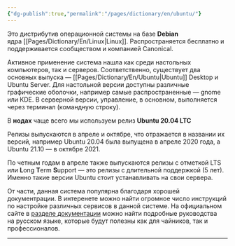 ```yaml
---
{"dg-publish":true,"permalink":"/pages/dictionary/en/ubuntu/"}
---
```



Это дистрибутив операционной системы на базе **Debian** ядра [[Pages/Dictionary/En/Linux\|Linux]]. Распространяется бесплатно и поддерживается сообществом и компанией Canonical.

Активное применение система нашла как среди настольных компьютеров, так и серверов. Соответственно, существует два основных выпуска — [[Pages/Dictionary/En/Ubuntu\|Ubuntu]] Desktop и Ubuntu Server. Для настольной версии доступны различные графические оболочки, например самые распространенные — gnome или KDE. В серверной версии, управление, в основном, выполняется через терминал (командную строку).

В **нодах** чаще всего мы используем релиз **Ubuntu 20.04 LTC**

Релизы выпускаются в апреле и октябре, что отражается в названии их версий, например Ubuntu 20.04 была выпущена в апреле 2020 года, а Ubuntu 21.10 — в октябре 2021.

По четным годам в апреле также выпускаются релизы с отметкой LTS или **L**ong **T**erm **S**upport — это релизы с длительной поддержкой (5 лет). Именно такие версии Ubuntu стоит устанавливать на свои сервера.

От части, данная система популярна благодаря хорошей документрации. В интеренете можно найти огромное число инструкций по настройке различных сервисов в данной системе. На официальном сайте в [разделе документации](https://help.ubuntu.ru/wiki/%D1%80%D1%83%D0%BA%D0%BE%D0%B2%D0%BE%D0%B4%D1%81%D1%82%D0%B2%D0%BE_%D0%BF%D0%BE_ubuntu_server) можно найти подробные руководства на русском языке, которые будут полезны как для чайников, так и профессионалов.

---
